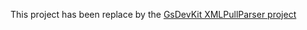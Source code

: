 This project has been replace by the [GsDevKit XMLPullParser project](https://github.com/GsDevKit/XMLPullParser)
